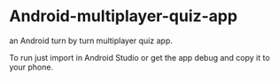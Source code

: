 # Android-multiplayer-quiz-app


an Android turn by turn multiplayer quiz app.
 
 To run just import in Android Studio or get the app debug and copy it to your phone.
